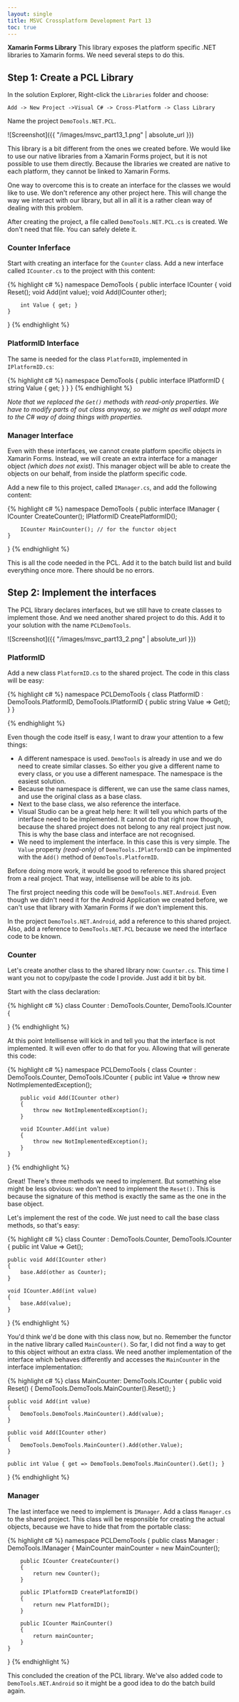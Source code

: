 ```yaml
---
layout: single
title: MSVC Crossplatform Development Part 13
toc: true
---
```

**Xamarin Forms Library** This library exposes the platform specific .NET libraries to Xamarin forms. We need several steps to do this.
<!--more--> 

## Step 1: Create a PCL Library

In the solution Explorer, Right-click the `Libraries` folder and choose:

`Add -> New Project ->Visual C# -> Cross-Platform -> Class Library`

Name the project `DemoTools.NET.PCL`.

![Screenshot]({{ "/images/msvc_part13_1.png" | absolute_url }})

This library is a bit different from the ones we created before. We would like to use our native libraries from a Xamarin Forms project, but it is not possible to use them directly. Because the libraries we created are native to each platform, they cannot be linked to Xamarin Forms.

One way to overcome this is to create an interface for the classes we would like to use. We don't reference any other project here. This will change the way we interact with our library, but all in all it is a rather clean way of dealing with this problem.

After creating the project, a file called `DemoTools.NET.PCL.cs` is created. We don't need that file. You can safely delete it.

### Counter Inferface

Start with creating an interface for the `Counter` class. Add a new interface called `ICounter.cs` to the project with this content:

{% highlight c# %}
namespace DemoTools
{
    public interface ICounter
    {
        void Reset();
        void Add(int value);
        void Add(ICounter other);

        int Value { get; }
    }
}
{% endhighlight %}

### PlatformID Interface

The same is needed for the class `PlatformID`, implemented in `IPlatformID.cs`:

{% highlight c# %}
namespace DemoTools
{
    public interface IPlatformID
    {
        string Value { get; }
    }
}
{% endhighlight %}

*Note that we replaced the `Get()` methods with read-only properties. We have to modify parts of out class anyway, so we might as well adapt more to the C# way of doing things with properties.*

### Manager Interface

Even with these interfaces, we cannot create platform specific objects in Xamarin Forms. Instead, we will create an extra interface for a manager object *(which does not exist)*. This manager object will be able to create the objects on our behalf, from inside the platform specific code.

Add a new file to this project, called `IManager.cs`, and add the following content:

{% highlight c# %}
namespace DemoTools
{
    public interface IManager
    {
        ICounter CreateCounter();
        IPlatformID CreatePlatformID();

        ICounter MainCounter(); // for the functor object
    }
}
{% endhighlight %}

This is all the code needed in the PCL. Add it to the batch build list and build everything once more. There should be no errors.

## Step 2: Implement the interfaces

The PCL library declares interfaces, but we still have to create classes to implement those. And we need another shared project to do this. Add it to your solution with the name `PCLDemoTools`.

![Screenshot]({{ "/images/msvc_part13_2.png" | absolute_url }})

### PlatformID

Add a new class `PlatformID.cs` to the shared project. The code in this class will be easy:

{% highlight c# %}
namespace PCLDemoTools
{
    class PlatformID : DemoTools.PlatformID, DemoTools.IPlatformID
    {
        public string Value => Get();
    }
}

{% endhighlight %}

Even though the code itself is easy, I want to draw your attention to a few things:

- A different namespace is used. `DemoTools` is already in use and we do need to create similar classes. So either you give a different name to every class, or you use a different namespace. The namespace is the easiest solution.
- Because the namespace is different, we can use the same class names, and use the original class as a base class. 
- Next to the base class, we also reference the interface.
- Visual Studio can be a great help here: It will tell you which parts of the interface need to be implemented. It cannot do that right now though, because the shared project does not belong to any real project just now. This is why the base class and interface are not recognised.
- We need to implement the interface. In this case this is very simple. The `Value` property *(read-only)* of `DemoTools.IPlatformID` can be implmented with the `Add()` method of `DemoTools.PlatformID`.

Before doing more work, it would be good to reference this shared project from a real project. That way, intellisense will be able to its job.

The first project needing this code will be `DemoTools.NET.Android`. Even though we didn't need it for the Android Application we created before, we can't use that library with Xamarin Forms if we don't implement this.

In the project `DemoTools.NET.Android`, add a reference to this shared project. Also, add a reference to `DemoTools.NET.PCL` because we need the interface code to be known.

### Counter

Let's create another class to the shared library now: `Counter.cs`. This time I want you not to copy/paste the code I provide. Just add it bit by bit.

Start with the class declaration: 

{% highlight c# %}
class Counter : DemoTools.Counter, DemoTools.ICounter
{

}
{% endhighlight %}

At this point Intellisense will kick in and tell you that the interface is not implemented. It will even offer to do that for you. Allowing that will generate this code:

{% highlight c# %}
namespace PCLDemoTools
{
    class Counter : DemoTools.Counter, DemoTools.ICounter
    {
        public int Value => throw new NotImplementedException();

        public void Add(ICounter other)
        {
            throw new NotImplementedException();
        }

        void ICounter.Add(int value)
        {
            throw new NotImplementedException();
        }
    }
}
{% endhighlight %}

Great! There's three methods we need to implement. But something else might be less obvious: we don't need to implement the `Reset()`. This is because the signature of this method is exactly the same as the one in the base object.

Let's implement the rest of the code. We just need to call the base class methods, so that's easy:

{% highlight c# %}
class Counter : DemoTools.Counter, DemoTools.ICounter
{
    public int Value => Get();

    public void Add(ICounter other)
    {
        base.Add(other as Counter);
    }

    void ICounter.Add(int value)
    {
        base.Add(value);
    }
}
{% endhighlight %}

You'd think we'd be done with this class now, but no. Remember the functor in the native library called `MainCounter()`. So far, I did not find a way to get to this object without an extra class. We need another implementation of the interface which behaves differently and accesses the `MainCounter` in the interface implementation:

{% highlight c# %}
class MainCounter: DemoTools.ICounter
{
    public void Reset()
    {
        DemoTools.DemoTools.MainCounter().Reset();
    }

    public void Add(int value)
    {
        DemoTools.DemoTools.MainCounter().Add(value);
    }

    public void Add(ICounter other)
    {
        DemoTools.DemoTools.MainCounter().Add(other.Value);
    }

    public int Value { get => DemoTools.DemoTools.MainCounter().Get(); }
}
{% endhighlight %}

### Manager

The last interface we need to implement is `IManager`. Add a class `Manager.cs` to the shared project. This class will be responsible for creating the actual objects, because we have to hide that from the portable class:

{% highlight c# %}
namespace PCLDemoTools
{
    public class Manager : DemoTools.IManager
    {
        MainCounter mainCounter = new MainCounter();

        public ICounter CreateCounter()
        {
            return new Counter();
        }

        public IPlatformID CreatePlatformID()
        {
            return new PlatformID();
        }

        public ICounter MainCounter()
        {
            return mainCounter;
        }
    }
}
{% endhighlight %}

This concluded the creation of the PCL library. We've also added code to `DemoTools.NET.Android` so it might be a good idea to do the batch build again.